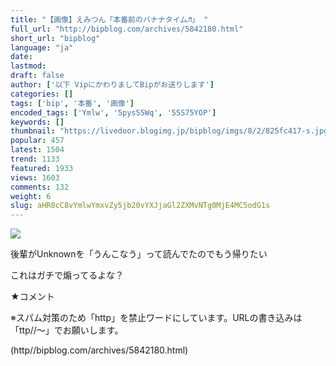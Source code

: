 ```yaml
---
title: "【画像】えみつん「本番前のバナナタイム♬」 "
full_url: "http://bipblog.com/archives/5842180.html"
short_url: "bipblog"
language: "ja"
date: 
lastmod: 
draft: false
author: ['以下 VipにかわりましてBipがお送りします']
categories: []
tags: ['bip', '本番', '画像']
encoded_tags: ['Ymlw', '5pys55Wq', '55S75YOP']
keywords: []
thumbnail: "https://livedoor.blogimg.jp/bipblog/imgs/8/2/825fc417-s.jpg"
popular: 457
latest: 1504
trend: 1133
featured: 1933
views: 1603
comments: 132
weight: 6
slug: aHR0cC8vYmlwYmxvZy5jb20vYXJjaGl2ZXMvNTg0MjE4MC5odG1s
---
```


![](https://livedoor.blogimg.jp/bipblog/imgs/8/2/825fc417-s.jpg)

<div><p>後輩がUnknownを「うんこなう」って読んでたのでもう帰りたい</p><p>これはガチで煽ってるよな？</p><p class='meiryo'>★コメント</p><p class='center'><p class='kyakuchu center'>※スパム対策のため「http」を禁止ワードにしています。URLの書き込みは「ttp//～」でお願いします。</p></p> </div>

(http//bipblog.com/archives/5842180.html)
